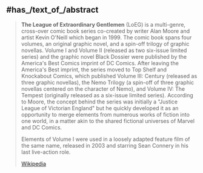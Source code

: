 
## #has_/text_of_/abstract 

> **The League of Extraordinary Gentlemen** (LoEG) is a multi-genre, cross-over comic book series co-created by writer Alan Moore and artist Kevin O'Neill which began in 1999. The comic book spans four volumes, an original graphic novel, and a spin-off trilogy of graphic novellas. Volume I and Volume II (released as two six-issue limited series) and the graphic novel Black Dossier were published by the America's Best Comics imprint of DC Comics. After leaving the America's Best imprint, the series moved to Top Shelf and Knockabout Comics, which published Volume III: Century (released as three graphic novellas), the Nemo Trilogy (a spin-off of three graphic novellas centered on the character of Nemo), and Volume IV: The Tempest (originally released as a six-issue limited series). According to Moore, the concept behind the series was initially a "Justice League of Victorian England" but he quickly developed it as an opportunity to merge elements from numerous works of fiction into one world, in a matter akin to the shared fictional universes of Marvel and DC Comics.
>
> Elements of Volume I were used in a loosely adapted feature film of the same name, released in 2003 and starring Sean Connery in his last live-action role.
>
> [Wikipedia](https://en.wikipedia.org/wiki/The%20League%20of%20Extraordinary%20Gentlemen) 


